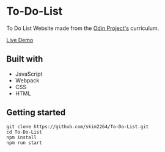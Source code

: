# To-Do-List

To Do List Website made from the [Odin Project's](https://www.theodinproject.com/) curriculum.

[Live Demo](https://skim2264.github.io/To-Do-List/)

## Built with

- JavaScript
- Webpack
- CSS
- HTML

## Getting started

```
git clone https://github.com/skim2264/To-Do-List.git
cd To-Do-List
npm install
npm run start
```
